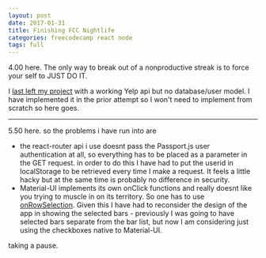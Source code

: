 ```yaml
---
layout: post
date: 2017-01-31
title: Finishing FCC Nightlife
categories: freecodecamp react node
tags: full
---
```


4.00 here. The only way to break out of a nonproductive streak is to force your self to JUST DO IT. 

I [last left my project](http://swyx.io/blog/2017/01/27/No-Zero-Days) with a working Yelp api but no database/user model. I have implemented it in the prior attempt so I won't need to implement from scratch so here goes.

---

5.50 here. so the problems i have run into are

- the react-router api i use doesnt pass the Passport.js user authentication at all, so everything has to be placed as a parameter in the GET request. in order to do this I have had to put the userid in localStorage to be retrieved every time I make a request. It feels a little hacky but at the same time is probably no difference in security.
- Material-UI implements its own onClick functions and really doesnt like you trying to muscle in on its territory. So one has to use [onRowSelection](http://www.material-ui.com/#/components/table). Given this I have had to reconsider the design of the app in showing the selected bars - previously I was going to have selected bars separate from the bar list, but now I am considering just using the checkboxes native to Material-UI.

taking a pause.
